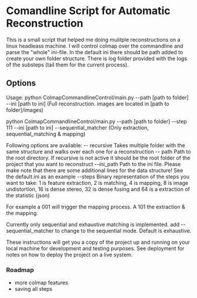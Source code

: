 # Comandline Script for Automatic Reconstruction

This is a small script that helped me doing mulitple reconstructions on a linux headleass machine. I will control colmap over the commandline and parse the "whole" ini-file. In the default ini there should be path added to create your own folder structure. There is log folder provided with the logs of the substeps (tail them for the current process).

## Options
Usage:
python ColmapCommandlineControl/main.py --path [path to folder] --ini [path to ini] 
(Full reconstruction. images are located in [path to folder]/images)

python ColmapCommandlineControl/main.py --path [path to folder] --step 111 --ini [path to ini] --sequential_matcher
(Only extraction, sequential_matching & mapping)


Following options are available:
-- recursive             Takes multiple folder with the same structure and walks over each one for a reconstruction
-- path                  Path to the root directory. If recursive is not active it should be the root folder of the project that you want to reconstruct
--ini_path               Path to the ini file. Please make note that there are some additional lines for the data structure! See the default.ini as an example
--steps                  Binary representation of the steps you want to take: 1 is feature extraction, 2 is matching, 4 is mapping, 8 is image undistortion, 16 is dense stereo, 32 is dense fusing and 64 is a extraction of the statistic (json)

For example a 001 will trigger the mapping process. A 101 the extraction & the mapping.

Currently only sequential and exhaustive matching is implemented. add --sequential_matcher to change to the sequential mode. Default is exhaustive.


These instructions will get you a copy of the project up and running on your local machine for development and testing purposes. See deployment for notes on how to deploy the project on a live system.

### Roadmap
+ more colmap features
+ saving all steps
